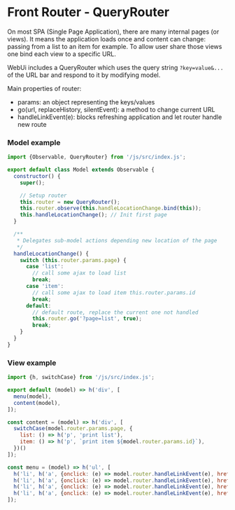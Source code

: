 # Front Router - QueryRouter

On most SPA (Single Page Application), there are many internal pages (or views). It means the application loads once and content can change: passing from a list to an item for example. To allow user share those views one bind each view to a specific URL.

WebUi includes a QueryRouter which uses the query string `?key=value&...` of the URL bar and respond to it by modifying model.

Main properties of router:
- params: an object representing the keys/values
- go(url, replaceHistory, silentEvent): a method to change current URL
- handleLinkEvent(e): blocks refreshing application and let router handle new route

### Model example

```js
import {Observable, QueryRouter} from '/js/src/index.js';

export default class Model extends Observable {
  constructor() {
    super();

    // Setup router
    this.router = new QueryRouter();
    this.router.observe(this.handleLocationChange.bind(this));
    this.handleLocationChange(); // Init first page
  }

  /**
   * Delegates sub-model actions depending new location of the page
   */
  handleLocationChange() {
    switch (this.router.params.page) {
      case 'list':
        // call some ajax to load list
        break;
      case 'item':
        // call some ajax to load item this.router.params.id
        break;
      default:
        // default route, replace the current one not handled
        this.router.go('?page=list', true);
        break;
    }
  }
}
```

### View example

```js
import {h, switchCase} from '/js/src/index.js';

export default (model) => h('div', [
  menu(model),
  content(model),
]);

const content = (model) => h('div', [
  switchCase(model.router.params.page, {
    list: () => h('p', 'print list'),
    item: () => h('p', `print item ${model.router.params.id}`),
  })()
]);

const menu = (model) => h('ul', [
  h('li', h('a', {onclick: (e) => model.router.handleLinkEvent(e), href: '?page=list'}, 'List')),
  h('li', h('a', {onclick: (e) => model.router.handleLinkEvent(e), href: '?page=item&id=1'}, 'Item 1')),
  h('li', h('a', {onclick: (e) => model.router.handleLinkEvent(e), href: '?page=item&id=2'}, 'Item 2')),
  h('li', h('a', {onclick: (e) => model.router.handleLinkEvent(e), href: '?page=item&id=3'}, 'Item 3')),
]);
```
